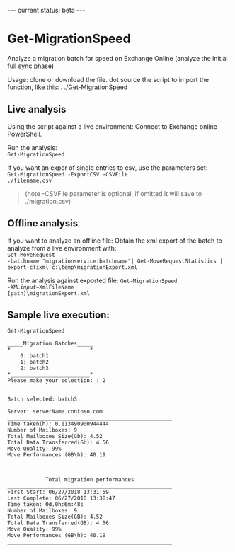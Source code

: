 --- current status: beta --- 
# Get-MigrationSpeed
Analyze a migration batch for speed on Exchange Online (analyze the initial full sync phase)

Usage:
clone or download the file.
dot source the script to import the function, like this:
. ./Get-MigrationSpeed

## Live analysis
Using the script against a live environment:
Connect to Exchange online PowerShell.

Run the analysis:<br>
<code>Get-MigrationSpeed</code>

If you want an expor of single entries to csv, use the parameters set:<br>
<code>Get-MigrationSpeed -ExportCSV -CSVFile ./filename.csv</code><br>
> (note -CSVFile parameter is optional, if omitted it will save to ./migration.csv)<br>
   
## Offline analysis
If you want to analyze an offline file:
Obtain the xml export of the batch to analyze from a live environment with:<br>
<code>Get-MoveRequest -batchname "migrationservice:batchname"| Get-MoveRequestStatistics | export-clixml c:\temp\migrationExport.xml</code><br>

Run the analysis against exported file:
<code>Get-MigrationSpeed -$XMLinput -$XmlFileName [path]\migrationExport.xml</code><br>


## Sample live execution:
<code>Get-MigrationSpeed</code>

```
_____Migration Batches_____
*                         *
    0: batch1
    1: batch2
    2: batch3
*_________________________*
Please make your selection: : 2


Batch selected: batch3
 
Server: serverName.contoso.com
____________________________________________________
Time taken(h): 0.113490900944444
Number of Mailboxes: 9
Total Mailboxes Size(Gb): 4.52
Total Data Transferred(Gb): 4.56
Move Quality: 99%
Move Performances (GB\h): 40.19
____________________________________________________
 
 
            Total migration performances
____________________________________________________
First Start: 06/27/2018 13:31:59
Last Complete: 06/27/2018 13:38:47
Time taken: 0d.0h:6m:48s
Number of Mailboxes: 9
Total Mailboxes Size(GB): 4.52
Total Data Transferred(GB): 4.56
Move Quality: 99%
Move Performances (GB\h): 40.19
____________________________________________________
```
